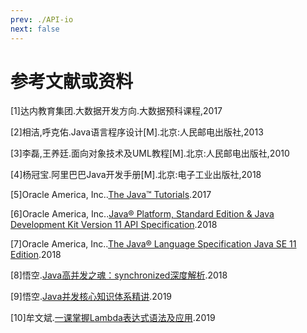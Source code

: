 ```yaml
---
prev: ./API-io
next: false
---
```


# 参考文献或资料
[1]达内教育集团.大数据开发方向.大数据预科课程,2017

[2]相洁,呼克佑.Java语言程序设计[M].北京:人民邮电出版社,2013

[3]李磊,王养廷.面向对象技术及UML教程[M].北京:人民邮电出版社,2010

[4]杨冠宝.阿里巴巴Java开发手册[M].北京:电子工业出版社,2018

[5]Oracle America, Inc..[The Java™ Tutorials](https://docs.oracle.com/javase/tutorial/index.html).2017  

[6]Oracle America, Inc..[Java® Platform, Standard Edition & Java Development Kit Version 11 API Specification](https://docs.oracle.com/en/java/javase/11/docs/api/index.html).2018  

[7]Oracle America, Inc..[The Java® Language Specification Java SE 11 Edition](https://docs.oracle.com/javase/specs/jls/se11/html/index.html).2018  

[8]悟空.[Java高并发之魂：synchronized深度解析](https://www.imooc.com/learn/1086).2018  

[9]悟空.[Java并发核心知识体系精讲](https://coding.imooc.com/class/362.html).2019  

[10]牟文斌.[一课掌握Lambda表达式语法及应用](https://www.imooc.com/course/introduction/id/1196).2019  